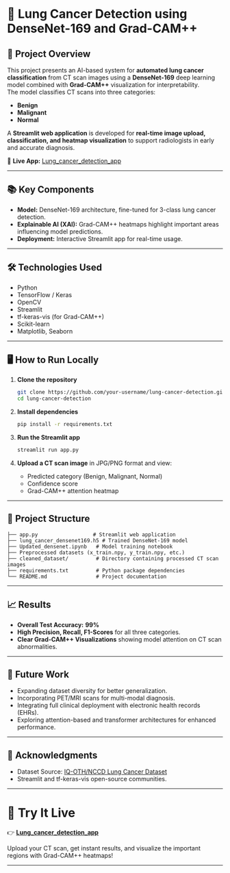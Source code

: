 # 🔬 Lung Cancer Detection using DenseNet-169 and Grad-CAM++

## 📄 Project Overview
This project presents an AI-based system for **automated lung cancer classification** from CT scan images using a **DenseNet-169** deep learning model combined with **Grad-CAM++** visualization for interpretability.  
The model classifies CT scans into three categories:
- **Benign**
- **Malignant**
- **Normal**

A **Streamlit web application** is developed for **real-time image upload, classification, and heatmap visualization** to support radiologists in early and accurate diagnosis.

🚀 **Live App:** [Lung_cancer_detection_app](https://a-lung-detection-09.streamlit.app/)

---

## 📚 Key Components
- **Model:** DenseNet-169 architecture, fine-tuned for 3-class lung cancer detection.
- **Explainable AI (XAI):** Grad-CAM++ heatmaps highlight important areas influencing model predictions.
- **Deployment:** Interactive Streamlit app for real-time usage.

---

## 🛠️ Technologies Used
- Python
- TensorFlow / Keras
- OpenCV
- Streamlit
- tf-keras-vis (for Grad-CAM++)
- Scikit-learn
- Matplotlib, Seaborn

---

## 🖥️ How to Run Locally

1. **Clone the repository**
   ```bash
   git clone https://github.com/your-username/lung-cancer-detection.git
   cd lung-cancer-detection
   ```

2. **Install dependencies**
   ```bash
   pip install -r requirements.txt
   ```

3. **Run the Streamlit app**
   ```bash
   streamlit run app.py
   ```

4. **Upload a CT scan image** in JPG/PNG format and view:
   - Predicted category (Benign, Malignant, Normal)
   - Confidence score
   - Grad-CAM++ attention heatmap

---

## 📂 Project Structure
```
├── app.py                  # Streamlit web application
├── lung_cancer_densenet169.h5 # Trained DenseNet-169 model
├── Updated_densenet.ipynb   # Model training notebook
├── Preprocessed datasets (x_train.npy, y_train.npy, etc.)
├── cleaned_dataset/         # Directory containing processed CT scan images
├── requirements.txt         # Python package dependencies
└── README.md                # Project documentation
```

---

## 📈 Results
- **Overall Test Accuracy:** **99%**
- **High Precision, Recall, F1-Scores** for all three categories.
- **Clear Grad-CAM++ Visualizations** showing model attention on CT scan abnormalities.

---

## 🔮 Future Work
- Expanding dataset diversity for better generalization.
- Incorporating PET/MRI scans for multi-modal diagnosis.
- Integrating full clinical deployment with electronic health records (EHRs).
- Exploring attention-based and transformer architectures for enhanced performance.

---

## 🙏 Acknowledgments
- Dataset Source: [IQ-OTH/NCCD Lung Cancer Dataset](https://www.kaggle.com/datasets/adityamahimkar/iqothnccd-lung-cancer-dataset)
- Streamlit and tf-keras-vis open-source communities.

---

# 🎯 Try It Live
👉 [**Lung_cancer_detection_app**](https://a-lung-detection-09.streamlit.app/)  

Upload your CT scan, get instant results, and visualize the important regions with Grad-CAM++ heatmaps!

---
